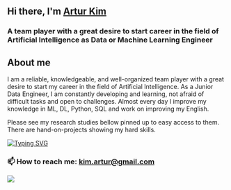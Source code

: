 ## Hi there, I'm [Artur Kim](https://www.linkedin.com/in/artur-kim-48a77112) 
### A team player with a great desire to start career in the field of Artificial Intelligence as Data or Machine Learning Engineer


## About me
I am a reliable, knowledgeable, and well-organized team player with a great desire to start my career in the field of Artificial Intelligence. 
As a Junior Data Engineer, I am constantly developing and learning, not afraid of difficult tasks and open to challenges. 
Almost every day I improve my knowledge in ML, DL, Python, SQL and work on improving my English.

Please see my research studies bellow pinned up to easy access to them. There are hand-on-projects showing  my hard skills.


[![Typing SVG](https://readme-typing-svg.herokuapp.com?font=Roboto&pause=500&color=A3A0A0&multiline=true&width=435&lines=Thank+you+for+the+time+to+learn+more+about+me)](https://git.io/typing-svg)
### 📫 How to reach me: kim.artur@gmail.com
![](https://komarev.com/ghpvc/?username=Archi68)
